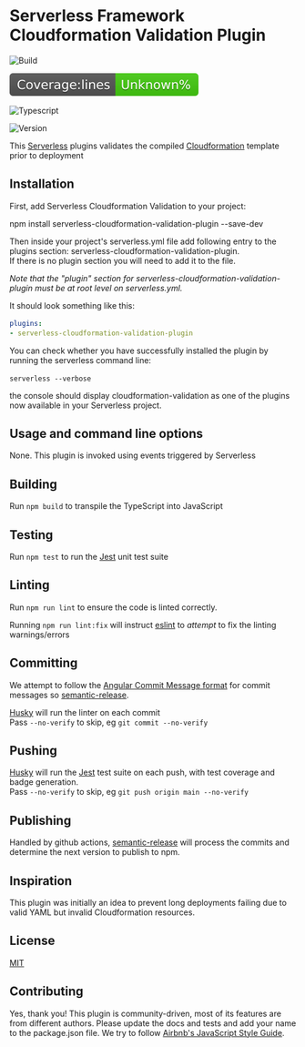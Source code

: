 # Serverless Framework Cloudformation Validation Plugin

![Build](https://github.com/actions/waracle/serverless-cloudformation-validation-plugin/workflows/build/badge.svg)

![Test Coverage](./coverage/badge-lines.svg)

![Typescript](https://img.shields.io/github/languages/top/waracle/serverless-cloudformation-validation-plugin)

![Version](https://img.shields.io/npm/v/waracle/serverless-cloudformation-validation-plugin)

This [Serverless] plugins validates the compiled [Cloudformation] template prior to deployment

## Installation

First, add Serverless Cloudformation Validation to your project:

npm install serverless-cloudformation-validation-plugin --save-dev

Then inside your project's serverless.yml file add following entry to the plugins section: serverless-cloudformation-validation-plugin.  
If there is no plugin section you will need to add it to the file.

_Note that the "plugin" section for serverless-cloudformation-validation-plugin must be at root level on serverless.yml._

It should look something like this:
```yaml
plugins:
- serverless-cloudformation-validation-plugin
``` 

  You can check whether you have successfully installed the plugin by running the serverless command line:

`serverless --verbose`

the console should display cloudformation-validation as one of the plugins now available in your Serverless project.

## Usage and command line options

None.  This plugin is invoked using events triggered by Serverless

## Building

Run `npm build` to transpile the TypeScript into JavaScript

## Testing

Run `npm test` to run the [Jest] unit test suite

## Linting

Run `npm run lint` to ensure the code is linted correctly.  

Running `npm run lint:fix` will instruct [eslint] to _attempt_ to fix the linting warnings/errors

## Committing

We attempt to follow the [Angular Commit Message format] for commit messages so [semantic-release].

[Husky] will run the linter on each commit  
Pass `--no-verify` to skip, eg `git commit --no-verify`

## Pushing

[Husky] will run the [Jest] test suite on each push, with test coverage and badge generation.  
Pass `--no-verify` to skip, eg `git push origin main --no-verify`

## Publishing

Handled by github actions, [semantic-release] will process the commits and determine the next version to publish to npm. 

## Inspiration

This plugin was initially an idea to prevent long deployments failing due to valid YAML but invalid Cloudformation resources.

## License

[MIT](./LICENSE)

## Contributing
Yes, thank you! This plugin is community-driven, most of its features are from different authors. Please update the docs and tests and add your name to the package.json file. We try to follow [Airbnb's JavaScript Style Guide].

[angular commit message format]:(https://github.com/angular/angular/blob/master/CONTRIBUTING.md#commit)
[Airbnb's JavaScript Style Guide]: https://github.com/airbnb/javascript
[cloudformation]: https://aws.amazon.com/cloudformation/
[eslint]: https://eslint.org/
[husky]:https://github.com/typicode/husky
[jest]: https://jestjs.io/
[semantic-release]: https://github.com/semantic-release/semantic-release
[serverless]: https://serverless.com
